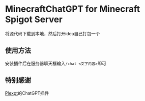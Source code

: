 # MinecraftChatGPT for Minecraft Spigot Server
将源代码下载到本地，然后打开idea自己打包一个

## 使用方法
安装插件后在服务器聊天框输入`/chat <文字内容>`即可

## 特别感谢
[Plexpt](https://github.com/plexpt/chatgpt-java)的ChatGPT插件